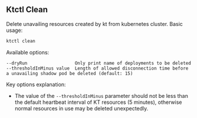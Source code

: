 Ktctl Clean
---

Delete unavailing resources created by kt from kubernetes cluster. Basic usage:

```bash
ktctl clean
```

Available options:

```
--dryRun                  Only print name of deployments to be deleted
--thresholdInMinus value  Length of allowed disconnection time before a unavailing shadow pod be deleted (default: 15)
```

Key options explanation:

- The value of the `--thresholdInMinus` parameter should not be less than the default heartbeat interval of KT resources (5 minutes), otherwise normal resources in use may be deleted unexpectedly.
